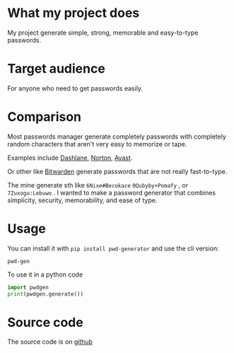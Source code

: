 # What my project does

My project generate simple, strong, memorable and easy-to-type passwords.

# Target audience

For anyone who need to get passwords easily.

# Comparison

Most passwords manager generate completely passwords with completely random characters that aren't very easy to memorize or tape.

Examples include [Dashlane](https://www.dashlane.com/features/password-generator), [Norton](https://my.norton.com/extspa/passwordmanager?path=pwd-gen), [Avast](https://www.avast.com/random-password-generator).

Or other like [Bitwarden](https://bitwarden.com/password-generator/) generate passwords that are not really fast-to-type.

The mine generate sth like `6Nixe#Becokace`  `0Qubyby+Pomafy` , or `7Zuxogu:Lebuwo` . I wanted to make a password generator that combines simplicity, security, memorability, and ease of type.

# Usage

You can install it with `pip install pwd-generator` and use the cli version:

```
pwd-gen

```

To use it in a python code

```python
import pwdgen
print(pwdgen.generate())
```

# Source code

The source code is on [github](https://github.com/RadoTheProgrammer/pwdgen)
